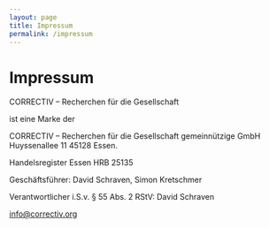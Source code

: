 ```yaml
---
layout: page
title: Impressum
permalink: /impressum
---
```

# Impressum


CORRECTIV – Recherchen für die Gesellschaft

ist eine Marke der

CORRECTIV – Recherchen für die Gesellschaft gemeinnützige GmbH
Huyssenallee 11
45128 Essen.

Handelsregister Essen
HRB 25135

Geschäftsführer: David Schraven, Simon Kretschmer

Verantwortlicher i.S.v. § 55 Abs. 2 RStV: David Schraven

info@correctiv.org
